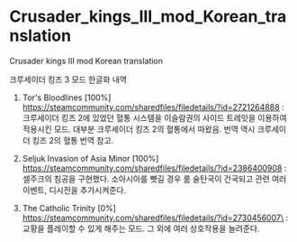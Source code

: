 # Crusader_kings_III_mod_Korean_translation
Crusader kings III mod Korean translation

크루세이더 킹즈 3 모드 한글화 내역

1. Tor's Bloodlines [100%] https://steamcommunity.com/sharedfiles/filedetails/?id=2721264888 : 크루세이더 킹즈 2에 있었던 혈통 시스템을 이슬람권의 사이드 트레잇을 이용하여 적용시킨 모드. 대부분 크루세이더 킹즈 2의 혈통에서 따왔음. 번역 역시 크루세이더 킹즈 2의 혈통 번역 참고.

2. Seljuk Invasion of Asia Minor [100%] https://steamcommunity.com/sharedfiles/filedetails/?id=2386400908 : 셀주크의 침공을 구현했다. 소아시아를 뺏길 경우 룸 술탄국이 건국되고 관련 여러 이벤트, 디시전을 추가시켜준다.

3. The Catholic Trinity [0%] https://steamcommunity.com/sharedfiles/filedetails/?id=2730456007\ : 교황을 플레이할 수 있게 해주는 모드. 그 외에 여러 상호작용을 늘려준다. 
